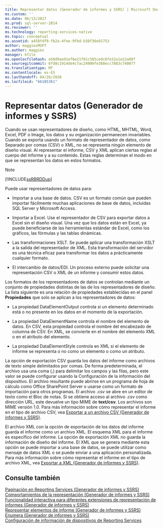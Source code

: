 ```yaml
---
title: Representar datos (Generador de informes y SSRS) | Microsoft Docs
ms.custom: ''
ms.date: 06/13/2017
ms.prod: sql-server-2014
ms.reviewer: ''
ms.technology: reporting-services-native
ms.topic: conceptual
ms.assetid: a458fdf9-fb2a-4fee-9fbd-b38f36e91753
author: maggiesMSFT
ms.author: maggies
manager: kfile
ms.openlocfilehash: e50d9ae91ef6e21f01c585cedc6fe32a1e22ad8f
ms.sourcegitcommit: 6fd8c1914de4c7ac24900fe388ecc7883c740077
ms.translationtype: MT
ms.contentlocale: es-ES
ms.lasthandoff: 04/26/2020
ms.locfileid: "66105361"
---
```

# <a name="rendering-data-report-builder-and-ssrs"></a>Representar datos (Generador de informes y SSRS)
  Cuando se usan representadores de diseño, como HTML, MHTML, Word, Excel, PDF o Image, los datos y su organización permanecen invariables. Cuando se exporta usando un formato de representador de datos, como Separado por comas (CSV) o XML, no se representa ningún elemento de diseño visual. Al representar el informe, CSV y XML aplican ciertas reglas al cuerpo del informe y a su contenido. Estas reglas determinan el modo en que se representan los datos en estos formatos.  
  
> [!NOTE]  
>  [!INCLUDE[ssRBRDDup](../../includes/ssrbrddup-md.md)]  
  
 Puede usar representadores de datos para:  
  
-   Importar a una base de datos. CSV es un formato común que pueden importar fácilmente muchas aplicaciones de base de datos, incluidas SQL Server y Microsoft Access.  
  
-   Importar a Excel. Use el representador de CSV para exportar datos a Excel sin el diseño visual. Una vez que los datos están en Excel, ya puede beneficiarse de las herramientas estándar de Excel, como los gráficos, las fórmulas y las tablas dinámicas.  
  
-   Las transformaciones XSLT. Se puede aplicar una transformación XSLT a la salida del representador de XML. Esta transformación del servidor es una técnica eficaz para transformar los datos a prácticamente cualquier formato.  
  
-   El intercambio de datos/EDI. Un proceso externo puede solicitar una representación CSV o XML de un informe y consumir estos datos.  
  
 Los formatos de los representadores de datos se controlan mediante un conjunto de propiedades distintas de las de los representadores de diseño. La lista siguiente es una relación de propiedades establecidas en el panel **Propiedades** que solo se aplican a los representadores de datos:  
  
-   La propiedad DataElementOutput controla si un elemento determinado está o no presente en los datos en el momento de la exportación.  
  
-   La propiedad DataElementName controla el nombre del elemento de datos. En CSV, esta propiedad controla el nombre del encabezado de columna de CSV. En XML, se convierte en el nombre del elemento XML o en el atributo del elemento.  
  
-   La propiedad DataElementStyle controla en XML si el elemento de informe se representa o no como un elemento o como un atributo.  
  
 La opción de exportación CSV guarda los datos del informe como archivos de texto simple delimitados por comas. De forma predeterminada, el archivo usa una coma (,) para delimitar los campos y las filas, pero este valor se puede configurar usando la Configuración de la información del dispositivo. El archivo resultante puede abrirse en un programa de hoja de cálculo como Office SharePoint Server o usarse como un formato de importación para otros programas. El archivo .csv se abre en un editor de texto como el Bloc de notas. Si se obtiene acceso al archivo .csv como dirección URL, este devuelve un tipo MIME de **text/csv**. Los archivos son MIME versión 1.0. Para más información sobre cómo representar el informe en el tipo de archivo CSV, vea [Exportar a un archivo CSV &#40;Generador de informes y SSRS&#41;](../report-builder/exporting-to-a-csv-file-report-builder-and-ssrs.md).  
  
 El archivo XML con la opción de exportación de los datos del informe guarda el informe como un archivo XML. El esquema XML para el informe es específico del informe. La opción de exportación XML no guarda la información de diseño del informe. El XML que se genera mediante esta opción se puede importar a una base de datos, se puede utilizar como mensaje de datos XML o se puede enviar a una aplicación personalizada. Para más información sobre cómo representar el informe en el tipo de archivo XML, vea [Exportar a XML &#40;Generador de informes y SSRS&#41;](../report-builder/exporting-to-xml-report-builder-and-ssrs.md).  
  
## <a name="see-also"></a>Consulte también  
 [Paginación en Reporting Services &#40;Generador de informes y SSRS&#41;](pagination-in-reporting-services-report-builder-and-ssrs.md)   
 [Comportamientos de la representación &#40;Generador de informes y SSRS&#41;](rendering-behaviors-report-builder-and-ssrs.md)   
 [Funcionalidad interactiva para diferentes extensiones de representación de informes &#40;Generador de informes y SSRS&#41;](../report-builder/interactive-functionality-different-report-rendering-extensions.md)   
 [Representar elementos de informe &#40;Generador de informes y SSRS&#41;](rendering-report-items-report-builder-and-ssrs.md)   
 [Enumera &#40;Generador de informes y SSRS&#41;](tables-matrices-and-lists-report-builder-and-ssrs.md)   
 [Configuración de información de dispositivos de Reporting Services](https://go.microsoft.com/fwlink/?LinkId=102515)  
  
  
